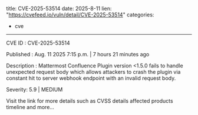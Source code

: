  
title: CVE-2025-53514
date: 2025-8-11
lien: "https://cvefeed.io/vuln/detail/CVE-2025-53514"
categories:
  - cve
---

CVE ID : CVE-2025-53514

Published :  Aug. 11
2025
7:15 p.m. | 7 hours
21 minutes ago

Description : Mattermost Confluence Plugin version <1.5.0 fails to handle unexpected request body which allows attackers to crash the plugin via constant hit to server webhook endpoint with an invalid request body.

Severity: 5.9 | MEDIUM

Visit the link for more details
such as CVSS details
affected products
timeline
and more...
